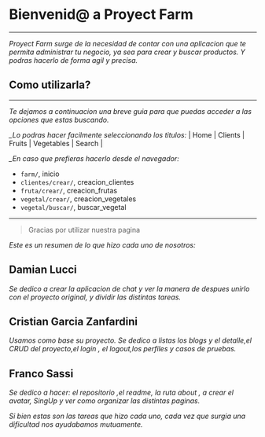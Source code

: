 # Bienvenid@ a Proyect Farm
---
*Proyect Farm surge de la necesidad de contar con una aplicacion que te permita administrar tu negocio, ya sea para crear y buscar productos. Y podras hacerlo de forma agil y precisa.*  

## Como utilizarla? ## 
---
*Te dejamos a continuacion una breve guia para que puedas acceder a las opciones que estas buscando.*

*_Lo podras hacer facilmente seleccionando los titulos:*
| Home | Clients | Fruits | Vegetables | Search |


*_En caso que prefieras hacerlo desde el navegador:*
- `farm/`, inicio
- `clientes/crear/`, creacion_clientes
- `fruta/crear/`, creacion_frutas
- `vegetal/crear/`, creacion_vegetales
- `vegetal/buscar/`, buscar_vegetal
---

> Gracias por utilizar nuestra pagina 

*Este es un resumen de lo que hizo cada uno de nosotros:*

## Damian Lucci ## 
*Se dedico a crear la aplicacion de chat y ver la manera de despues unirlo con el proyecto original,  y dividir las distintas tareas.*

## Cristian Garcia Zanfardini ## 
*Usamos como base su proyecto.*
*Se dedico  a listas los blogs y el detalle,el CRUD del proyecto,el login , el logout,los perfiles y casos de pruebas.*

## Franco Sassi ## 
*Se dedico a hacer: el repositorio ,el readme, la ruta about , a crear el avatar, SingUp y ver como organizar las distintas paginas.*

*Si bien estas son las tareas que hizo cada uno, cada vez que surgia una dificultad nos ayudabamos mutuamente.*

